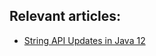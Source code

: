 ## Relevant articles:

- [String API Updates in Java 12](https://www.baeldung.com/java12-string-api)
